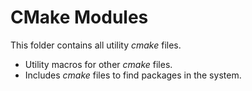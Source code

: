 # CMake Modules

This folder contains all utility *cmake* files.

* Utility macros for other *cmake* files.
* Includes *cmake* files to find packages in the system.

